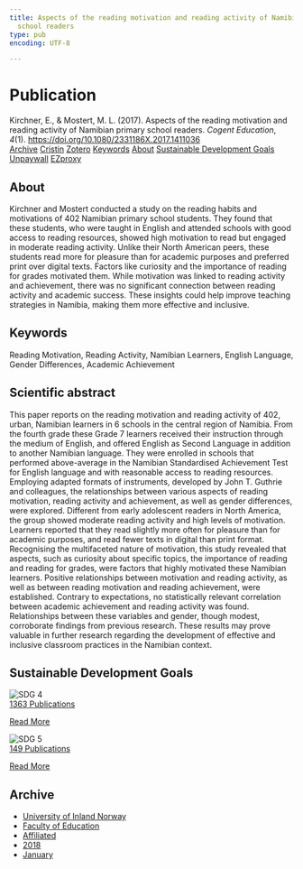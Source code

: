 ```yaml
---
title: Aspects of the reading motivation and reading activity of Namibian primary
  school readers
type: pub
encoding: UTF-8

---
```

<h1>Publication</h1>
<article id="csl-bib-container-GCUWF2PF" class="csl-bib-container">
  <div class="csl-bib-body"> <div class="csl-entry">Kirchner, E., &#38; Mostert, M. L. (2017). Aspects of the reading motivation and reading activity of Namibian primary school readers. <i>Cogent Education</i>, <i>4</i>(1). <a href="https://doi.org/10.1080/2331186X.2017.1411036">https://doi.org/10.1080/2331186X.2017.1411036</a></div> </div>
  <div class="csl-bib-buttons">
    <a href="#taxonomy-article-GCUWF2PF" alt="archive" class="csl-bib-button">Archive</a>
    <a href="https://app.cristin.no/results/show.jsf?id=1536097" alt="Cristin" class="csl-bib-button">Cristin</a>
    <a href="http://zotero.org/groups/5881554/items/GCUWF2PF" alt="Zotero" class="csl-bib-button">Zotero</a>
    <a href="#keywords-article-GCUWF2PF" alt="keywords" class="csl-bib-button">Keywords</a>
    <a href="#about-article-GCUWF2PF" alt="about_pub" class="csl-bib-button">About</a>
    <a href="#sdg-article-GCUWF2PF" alt="sdg" class="csl-bib-button">Sustainable Development Goals</a>
    <a href="https://doi.org/10.1080/2331186x.2017.1411036" alt="Unpaywall" class="csl-bib-button">Unpaywall</a>
    <a href="https://doi.org/10.1080/2331186x.2017.1411036" alt="EZproxy" class="csl-bib-button">EZproxy</a>
  </div>
  <div id="csl-bib-meta-container-GCUWF2PF"></div>
</article>
<div id="csl-bib-meta-GCUWF2PF" class="csl-bib-meta">
  <article id="about-article-GCUWF2PF" class="about_pub-article">
    <h1>About</h1>
    Kirchner and Mostert conducted a study on the reading habits and motivations of 402 Namibian primary school students. They found that these students, who were taught in English and attended schools with good access to reading resources, showed high motivation to read but engaged in moderate reading activity. Unlike their North American peers, these students read more for pleasure than for academic purposes and preferred print over digital texts. Factors like curiosity and the importance of reading for grades motivated them. While motivation was linked to reading activity and achievement, there was no significant connection between reading activity and academic success. These insights could help improve teaching strategies in Namibia, making them more effective and inclusive.
  </article>
  <article id="keywords-article-GCUWF2PF" class="keywords-article">
    <h1>Keywords</h1>
    Reading Motivation, Reading Activity, Namibian Learners, English Language, Gender Differences, Academic Achievement
  </article>
  <article id="abstract-article-GCUWF2PF" class="abstract-article">
    <h1>Scientific abstract</h1>
    This paper reports on the reading motivation and reading activity of 402, urban, Namibian learners in 6 schools in the central region of Namibia. From the fourth grade these Grade 7 learners received their instruction through the medium of English, and offered English as Second Language in addition to another Namibian language. They were enrolled in schools that performed above-average in the Namibian Standardised Achievement Test for English language and with reasonable access to reading resources. Employing adapted formats of instruments, developed by John T. Guthrie and colleagues, the relationships between various aspects of reading motivation, reading activity and achievement, as well as gender differences, were explored. Different from early adolescent readers in North America, the group showed moderate reading activity and high levels of motivation. Learners reported that they read slightly more often for pleasure than for academic purposes, and read fewer texts in digital than print format. Recognising the multifaceted nature of motivation, this study revealed that aspects, such as curiosity about specific topics, the importance of reading and reading for grades, were factors that highly motivated these Namibian learners. Positive relationships between motivation and reading activity, as well as between reading motivation and reading achievement, were established. Contrary to expectations, no statistically relevant correlation between academic achievement and reading activity was found. Relationships between these variables and gender, though modest, corroborate findings from previous research. These results may prove valuable in further research regarding the development of effective and inclusive classroom practices in the Namibian context.
  </article>
  <article id="sdg-article-GCUWF2PF" class="sdg-article">
    <h1>Sustainable Development Goals</h1>
    <div class="sdg-container"><div id="sdg4" class="sdg">
        <img src="{{< params subfolder >}}images/sdg/sdg04_en.png" class="image" alt="SDG 4">
        <div class="sdg-overlay">
          <a href="{{< params subfolder >}}en/archive/?sdg=4#archive" class="sdg-publication-count"><span>1363</span> Publications</a>
          <p><a href="https://sdgs.un.org/goals/goal4" class="sdg-read-more">Read More</a></p>
        </div>
      </div> <div id="sdg5" class="sdg">
        <img src="{{< params subfolder >}}images/sdg/sdg05_en.png" class="image" alt="SDG 5">
        <div class="sdg-overlay">
          <a href="{{< params subfolder >}}en/archive/?sdg=5#archive" class="sdg-publication-count"><span>149</span> Publications</a>
          <p><a href="https://sdgs.un.org/goals/goal5" class="sdg-read-more">Read More</a></p>
        </div>
      </div></div>
  </article>
  <article id="taxonomy-article-GCUWF2PF" class="taxonomy-article">
    <h1>Archive</h1>
    <ul>
      <li><a href="{{< params subfolder >}}en/archive/?key=3DCRN523">University of Inland Norway</a></li>
      <li><a href="{{< params subfolder >}}en/archive/?key=WYNZA47F">Faculty of Education</a></li>
      <li><a href="{{< params subfolder >}}en/archive/?key=2ZAN5K7T">Affiliated</a></li>
      <li><a href="{{< params subfolder >}}en/archive/?key=QU482WF9">2018</a></li>
      <li><a href="{{< params subfolder >}}en/archive/?key=EMYAFLYP">January</a></li>
    </ul>
  </article>
</div>
